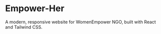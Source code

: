 # Empower-Her
A modern, responsive website for WomenEmpower NGO, built with React and Tailwind CSS.
